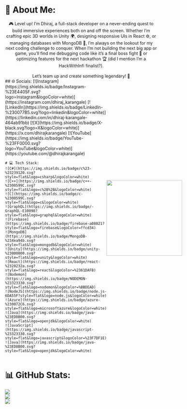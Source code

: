 # 💫 About Me:

<div style="text-align: center;">
  🎮 Level up! I’m Dhiraj, a full-stack developer on a never-ending quest to build immersive experiences both on and off the screen. Whether I’m crafting epic 3D worlds in Unity 🌍, designing responsive UIs in React ⚙️, or managing databases with MongoDB 💾, I’m always on the lookout for my next coding challenge to conquer. When I’m not building the next big app or game, you’ll find me debugging code like it’s a final boss fight 👾 or optimizing features for the next hackathon 🏆 (did I mention I’m a HackWithInfi finalist?).<br><br>Let’s team up and create something legendary! 🚀
</div>

<div style="display: flex; align-items: center; justify-content: space-between;">
  <!-- Left Content -->
  <div style="flex: 1;">
    ## 🌐 Socials:
    [![Instagram](https://img.shields.io/badge/Instagram-%23E4405F.svg?logo=Instagram&logoColor=white)](https://instagram.com/dhiraj_karangale) 
    [![LinkedIn](https://img.shields.io/badge/LinkedIn-%230077B5.svg?logo=linkedin&logoColor=white)](https://linkedin.com/in/dhiraj-karangale-464ab91bb) 
    [![X](https://img.shields.io/badge/X-black.svg?logo=X&logoColor=white)](https://x.com/dhirajkarangale) 
    [![YouTube](https://img.shields.io/badge/YouTube-%23FF0000.svg?logo=YouTube&logoColor=white)](https://youtube.com/@dhirajkarangale) 

    # 💻 Tech Stack:
    ![C#](https://img.shields.io/badge/c%23-%23239120.svg?style=flat&logo=csharp&logoColor=white) 
    ![C++](https://img.shields.io/badge/c++-%2300599C.svg?style=flat&logo=c%2B%2B&logoColor=white) 
    ![C](https://img.shields.io/badge/c-%2300599C.svg?style=flat&logo=c&logoColor=white) 
    ![GraphQL](https://img.shields.io/badge/-GraphQL-E10098?style=flat&logo=graphql&logoColor=white) 
    ![Firebase](https://img.shields.io/badge/firebase-a08021?style=flat&logo=firebase&logoColor=ffcd34) 
    ![MongoDB](https://img.shields.io/badge/MongoDB-%234ea94b.svg?style=flat&logo=mongodb&logoColor=white) 
    ![Unity](https://img.shields.io/badge/unity-%23000000.svg?style=flat&logo=unity&logoColor=white) 
    ![React](https://img.shields.io/badge/react-%2320232a.svg?style=flat&logo=react&logoColor=%2361DAFB) 
    ![Nodemon](https://img.shields.io/badge/NODEMON-%23323330.svg?style=flat&logo=nodemon&logoColor=%BBDEAD) 
    ![NodeJS](https://img.shields.io/badge/node.js-6DA55F?style=flat&logo=node.js&logoColor=white) 
    ![Azure](https://img.shields.io/badge/azure-%230072C6.svg?style=flat&logo=microsoftazure&logoColor=white) 
    ![Java](https://img.shields.io/badge/java-%23ED8B00.svg?style=flat&logo=openjdk&logoColor=white) 
    ![JavaScript](https://img.shields.io/badge/javascript-%23323330.svg?style=flat&logo=javascript&logoColor=%23F7DF1E) 
    ![Java](https://img.shields.io/badge/java-%23ED8B00.svg?style=flat&logo=openjdk&logoColor=white)

  </div>

  <!-- Right Content (GIF) -->
  <div style="flex: 0.4; text-align: center;">
    <img src="https://media.giphy.com/media/3o6Zt9dA3F2nH4yblm/giphy.gif" width="250" />
  </div>
</div>

# 📊 GitHub Stats:
![](https://github-readme-stats.vercel.app/api?username=dhirajkarangale&theme=react&hide_border=false&include_all_commits=true&count_private=true)<br/>
![](https://github-readme-streak-stats.herokuapp.com/?user=dhirajkarangale&theme=react&hide_border=false)<br/>
![](https://github-readme-stats.vercel.app/api/top-langs/?username=dhirajkarangale&theme=react&hide_border=false&include_all_commits=true&count_private=true&layout=compact)
